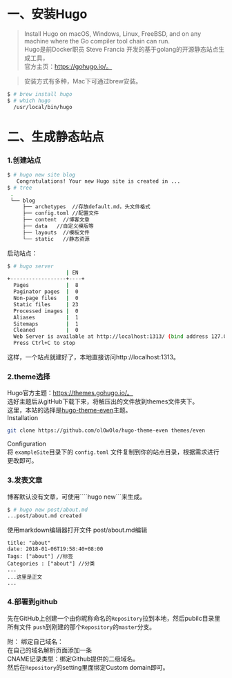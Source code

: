 # 一、安装Hugo 
 
> Install Hugo on macOS, Windows, Linux, FreeBSD, and on any machine where the Go compiler tool chain can run.  
Hugo是前Docker职员 Steve Francia 开发的基于golang的开源静态站点生成工具，  
官方主页：https://gohugo.io/。

> 安装方式有多种，Mac下可通过brew安装。
  
  ```sh
$ # brew install hugo  
$ # which hugo
    /usr/local/bin/hugo
```

# 二、生成静态站点

### 1.创建站点

```sh
$ # hugo new site blog
   Congratulations! Your new Hugo site is created in ...
$ # tree
 .
 └── blog
     ├── archetypes  //存放default.md，头文件格式
     ├── config.toml //配置文件
     ├── content  //博客文章
     ├── data   //自定义模版等
     ├── layouts  //模板文件
     └── static   //静态资源
```
启动站点：  
```sh
$ # hugo server
                   | EN  
+------------------+----+
  Pages            |  8  
  Paginator pages  |  0  
  Non-page files   |  0  
  Static files     | 23  
  Processed images |  0  
  Aliases          |  1  
  Sitemaps         |  1  
  Cleaned          |  0  
  Web Server is available at http://localhost:1313/ (bind address 127.0.0.1)
  Press Ctrl+C to stop
```
这样，一个站点就建好了，本地直接访问http://localhost:1313。 
 
### 2.theme选择
 Hugo官方主题：https://themes.gohugo.io/。  
 选好主题后从gitHub下载下来，将解压出的文件放到themes文件夹下。  
 这里，本站的选择是[hugo-theme-even](https://github.com/olOwOlo/hugo-theme-even/blob/master/README-zh.md)主题。  
 Installation
 
```sh
git clone https://github.com/olOwOlo/hugo-theme-even themes/even
```
Configuration  
将 ```exampleSite```目录下的 ```config.toml``` 文件复制到你的站点目录，根据需求进行更改即可。

### 3.发表文章
博客默认没有文章，可使用````hugo new```来生成。  
```sh
$ # hugo new post/about.md
...post/about.md created
```
使用markdown编辑器打开文件 post/about.md编辑  
```
title: "about"
date: 2018-01-06T19:58:40+08:00
Tags: ["about"] //标签
Categories : ["about"] //分类
...
...这里是正文
...

```

### 4.部署到github
先在GitHub上创建一个由你昵称命名的```Repository```拉到本地，然后pubilc目录里所有文件 ```push```到刚建的那个```Repository```的```master```分支。  

附： 
绑定自己域名：    
在自己的域名解析页面添加一条  
CNAME记录类型：绑定Github提供的二级域名。  
然后在```Repository```的setting里面绑定Custom domain即可。
